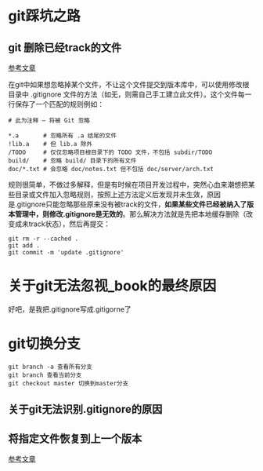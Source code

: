 # git踩坑之路

## git 删除已经track的文件
[参考文章](http://www.pfeng.org/archives/840)

在git中如果想忽略掉某个文件，不让这个文件提交到版本库中，可以使用修改根目录中 .gitignore 文件的方法（如无，则需自己手工建立此文件）。这个文件每一行保存了一个匹配的规则例如：
```
# 此为注释 – 将被 Git 忽略

*.a       # 忽略所有 .a 结尾的文件
!lib.a    # 但 lib.a 除外
/TODO     # 仅仅忽略项目根目录下的 TODO 文件，不包括 subdir/TODO
build/    # 忽略 build/ 目录下的所有文件
doc/*.txt # 会忽略 doc/notes.txt 但不包括 doc/server/arch.txt
```

规则很简单，不做过多解释，但是有时候在项目开发过程中，突然心血来潮想把某些目录或文件加入忽略规则，按照上述方法定义后发现并未生效，原因是.gitignore只能忽略那些原来没有被track的文件，**如果某些文件已经被纳入了版本管理中，则修改.gitignore是无效的**。那么解决方法就是先把本地缓存删除（改变成未track状态），然后再提交：

```
git rm -r --cached .
git add .
git commit -m 'update .gitignore'
```
# 关于git无法忽视_book的最终原因
好吧，是我把.gitignore写成.gitigorne了

# git切换分支

```
git branch -a 查看所有分支
git branch 查看当前分支
git checkout master 切换到master分支
```

## 关于git无法识别.gitignore的原因


## 将指定文件恢复到上一个版本
[参考文章](http://blog.csdn.net/developer_biao/article/details/43971037)
